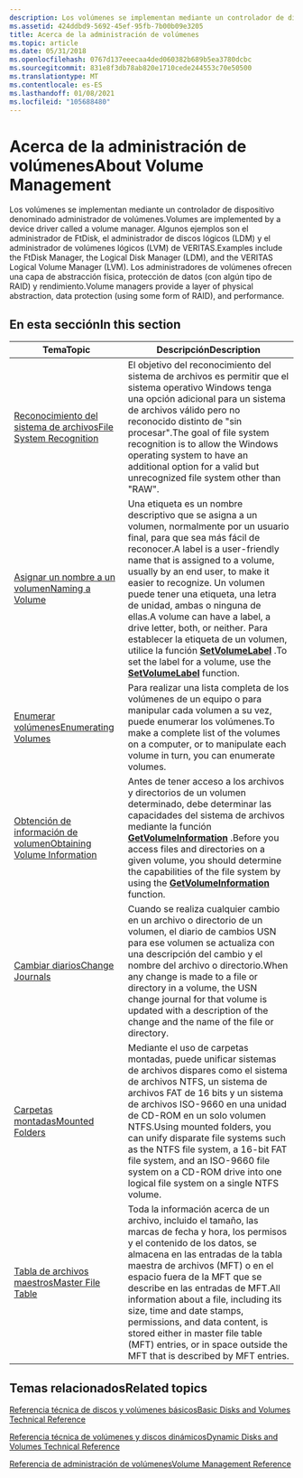 ```yaml
---
description: Los volúmenes se implementan mediante un controlador de dispositivo denominado administrador de volúmenes.
ms.assetid: 424ddbd9-5692-45ef-95fb-7b00b09e3205
title: Acerca de la administración de volúmenes
ms.topic: article
ms.date: 05/31/2018
ms.openlocfilehash: 0767d137eeecaa4ded060382b689b5ea3780dcbc
ms.sourcegitcommit: 831e8f3db78ab820e1710cede244553c70e50500
ms.translationtype: MT
ms.contentlocale: es-ES
ms.lasthandoff: 01/08/2021
ms.locfileid: "105688480"
---
```

# <a name="about-volume-management"></a><span data-ttu-id="b4796-103">Acerca de la administración de volúmenes</span><span class="sxs-lookup"><span data-stu-id="b4796-103">About Volume Management</span></span>

<span data-ttu-id="b4796-104">Los volúmenes se implementan mediante un controlador de dispositivo denominado administrador de volúmenes.</span><span class="sxs-lookup"><span data-stu-id="b4796-104">Volumes are implemented by a device driver called a volume manager.</span></span> <span data-ttu-id="b4796-105">Algunos ejemplos son el administrador de FtDisk, el administrador de discos lógicos (LDM) y el administrador de volúmenes lógicos (LVM) de VERITAS.</span><span class="sxs-lookup"><span data-stu-id="b4796-105">Examples include the FtDisk Manager, the Logical Disk Manager (LDM), and the VERITAS Logical Volume Manager (LVM).</span></span> <span data-ttu-id="b4796-106">Los administradores de volúmenes ofrecen una capa de abstracción física, protección de datos (con algún tipo de RAID) y rendimiento.</span><span class="sxs-lookup"><span data-stu-id="b4796-106">Volume managers provide a layer of physical abstraction, data protection (using some form of RAID), and performance.</span></span>

## <a name="in-this-section"></a><span data-ttu-id="b4796-107">En esta sección</span><span class="sxs-lookup"><span data-stu-id="b4796-107">In this section</span></span>



| <span data-ttu-id="b4796-108">Tema</span><span class="sxs-lookup"><span data-stu-id="b4796-108">Topic</span></span>                                                                       | <span data-ttu-id="b4796-109">Descripción</span><span class="sxs-lookup"><span data-stu-id="b4796-109">Description</span></span>                                                                                                                                                                                                                                                                             |
|-----------------------------------------------------------------------------|-----------------------------------------------------------------------------------------------------------------------------------------------------------------------------------------------------------------------------------------------------------------------------------------|
| [<span data-ttu-id="b4796-110">Reconocimiento del sistema de archivos</span><span class="sxs-lookup"><span data-stu-id="b4796-110">File System Recognition</span></span>](file-system-recognition.md)<br/>           | <span data-ttu-id="b4796-111">El objetivo del reconocimiento del sistema de archivos es permitir que el sistema operativo Windows tenga una opción adicional para un sistema de archivos válido pero no reconocido distinto de "sin procesar".</span><span class="sxs-lookup"><span data-stu-id="b4796-111">The goal of file system recognition is to allow the Windows operating system to have an additional option for a valid but unrecognized file system other than "RAW".</span></span><br/>                                                                                                         |
| [<span data-ttu-id="b4796-112">Asignar un nombre a un volumen</span><span class="sxs-lookup"><span data-stu-id="b4796-112">Naming a Volume</span></span>](naming-a-volume.md)<br/>                           | <span data-ttu-id="b4796-113">Una etiqueta es un nombre descriptivo que se asigna a un volumen, normalmente por un usuario final, para que sea más fácil de reconocer.</span><span class="sxs-lookup"><span data-stu-id="b4796-113">A label is a user-friendly name that is assigned to a volume, usually by an end user, to make it easier to recognize.</span></span> <span data-ttu-id="b4796-114">Un volumen puede tener una etiqueta, una letra de unidad, ambas o ninguna de ellas.</span><span class="sxs-lookup"><span data-stu-id="b4796-114">A volume can have a label, a drive letter, both, or neither.</span></span> <span data-ttu-id="b4796-115">Para establecer la etiqueta de un volumen, utilice la función [**SetVolumeLabel**](/windows/desktop/api/WinBase/nf-winbase-setvolumelabela) .</span><span class="sxs-lookup"><span data-stu-id="b4796-115">To set the label for a volume, use the [**SetVolumeLabel**](/windows/desktop/api/WinBase/nf-winbase-setvolumelabela) function.</span></span><br/> |
| [<span data-ttu-id="b4796-116">Enumerar volúmenes</span><span class="sxs-lookup"><span data-stu-id="b4796-116">Enumerating Volumes</span></span>](enumerating-volumes.md)<br/>                   | <span data-ttu-id="b4796-117">Para realizar una lista completa de los volúmenes de un equipo o para manipular cada volumen a su vez, puede enumerar los volúmenes.</span><span class="sxs-lookup"><span data-stu-id="b4796-117">To make a complete list of the volumes on a computer, or to manipulate each volume in turn, you can enumerate volumes.</span></span><br/>                                                                                                                                                       |
| [<span data-ttu-id="b4796-118">Obtención de información de volumen</span><span class="sxs-lookup"><span data-stu-id="b4796-118">Obtaining Volume Information</span></span>](obtaining-volume-information.md)<br/> | <span data-ttu-id="b4796-119">Antes de tener acceso a los archivos y directorios de un volumen determinado, debe determinar las capacidades del sistema de archivos mediante la función [**GetVolumeInformation**](/windows/desktop/api/FileAPI/nf-fileapi-getvolumeinformationa) .</span><span class="sxs-lookup"><span data-stu-id="b4796-119">Before you access files and directories on a given volume, you should determine the capabilities of the file system by using the [**GetVolumeInformation**](/windows/desktop/api/FileAPI/nf-fileapi-getvolumeinformationa) function.</span></span><br/>                                                                              |
| [<span data-ttu-id="b4796-120">Cambiar diarios</span><span class="sxs-lookup"><span data-stu-id="b4796-120">Change Journals</span></span>](change-journals.md)<br/>                           | <span data-ttu-id="b4796-121">Cuando se realiza cualquier cambio en un archivo o directorio de un volumen, el diario de cambios USN para ese volumen se actualiza con una descripción del cambio y el nombre del archivo o directorio.</span><span class="sxs-lookup"><span data-stu-id="b4796-121">When any change is made to a file or directory in a volume, the USN change journal for that volume is updated with a description of the change and the name of the file or directory.</span></span><br/>                                                                                        |
| [<span data-ttu-id="b4796-122">Carpetas montadas</span><span class="sxs-lookup"><span data-stu-id="b4796-122">Mounted Folders</span></span>](volume-mount-points.md)<br/>                       | <span data-ttu-id="b4796-123">Mediante el uso de carpetas montadas, puede unificar sistemas de archivos dispares como el sistema de archivos NTFS, un sistema de archivos FAT de 16 bits y un sistema de archivos ISO-9660 en una unidad de CD-ROM en un solo volumen NTFS.</span><span class="sxs-lookup"><span data-stu-id="b4796-123">Using mounted folders, you can unify disparate file systems such as the NTFS file system, a 16-bit FAT file system, and an ISO-9660 file system on a CD-ROM drive into one logical file system on a single NTFS volume.</span></span><br/>                                                      |
| [<span data-ttu-id="b4796-124">Tabla de archivos maestros</span><span class="sxs-lookup"><span data-stu-id="b4796-124">Master File Table</span></span>](master-file-table.md)<br/>                       | <span data-ttu-id="b4796-125">Toda la información acerca de un archivo, incluido el tamaño, las marcas de fecha y hora, los permisos y el contenido de los datos, se almacena en las entradas de la tabla maestra de archivos (MFT) o en el espacio fuera de la MFT que se describe en las entradas de MFT.</span><span class="sxs-lookup"><span data-stu-id="b4796-125">All information about a file, including its size, time and date stamps, permissions, and data content, is stored either in master file table (MFT) entries, or in space outside the MFT that is described by MFT entries.</span></span><br/>                                                    |



 

## <a name="related-topics"></a><span data-ttu-id="b4796-126">Temas relacionados</span><span class="sxs-lookup"><span data-stu-id="b4796-126">Related topics</span></span>

<dl> <dt>

<span data-ttu-id="b4796-127">[Referencia técnica de discos y volúmenes básicos](/previous-versions/windows/it-pro/windows-server-2003/cc784732(v=ws.10))</span><span class="sxs-lookup"><span data-stu-id="b4796-127">[Basic Disks and Volumes Technical Reference](/previous-versions/windows/it-pro/windows-server-2003/cc784732(v=ws.10))</span></span>
</dt> <dt>

<span data-ttu-id="b4796-128">[Referencia técnica de volúmenes y discos dinámicos](/previous-versions/windows/it-pro/windows-server-2003/cc785638(v=ws.10))</span><span class="sxs-lookup"><span data-stu-id="b4796-128">[Dynamic Disks and Volumes Technical Reference](/previous-versions/windows/it-pro/windows-server-2003/cc785638(v=ws.10))</span></span>
</dt> <dt>

[<span data-ttu-id="b4796-129">Referencia de administración de volúmenes</span><span class="sxs-lookup"><span data-stu-id="b4796-129">Volume Management Reference</span></span>](volume-management-reference.md)
</dt> </dl>

 

